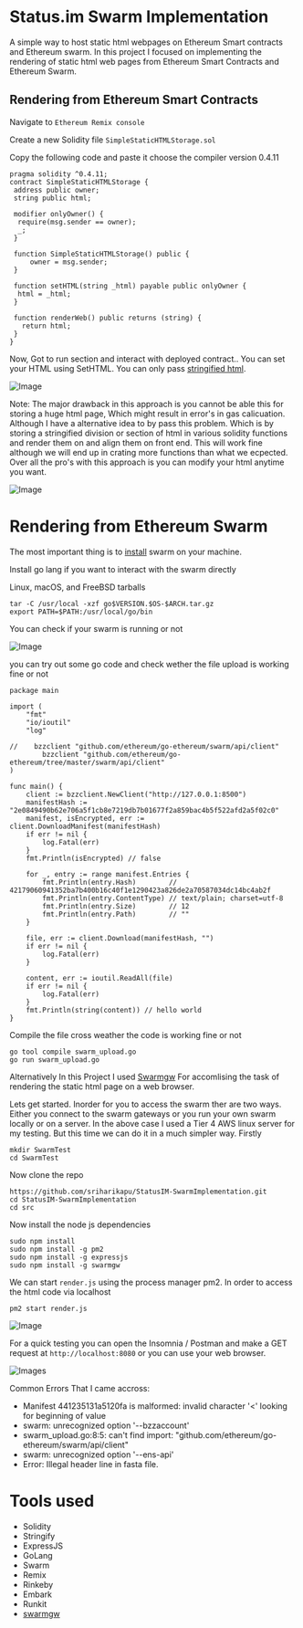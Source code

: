 # Status.im Swarm Implementation
A simple way to host static html webpages on Ethereum Smart contracts and Ethereum swarm. In this project I focused on implementing the rendering of static html web pages from Ethereum Smart Contracts and Ethereum Swarm. 

## Rendering from Ethereum Smart Contracts
Navigate to ``` Ethereum Remix console ```

Create a new Solidity file ``` SimpleStaticHTMLStorage.sol ```

Copy the following code and paste it choose the compiler version 0.4.11
```
pragma solidity ^0.4.11;
contract SimpleStaticHTMLStorage {
 address public owner;
 string public html;
 
 modifier onlyOwner() {
  require(msg.sender == owner);
  _;
 }
 
 function SimpleStaticHTMLStorage() public {
     owner = msg.sender;
 }
 
 function setHTML(string _html) payable public onlyOwner {
  html = _html;
 }
 
 function renderWeb() public returns (string) {
   return html;
 }
}
```
Now, Got to run section and interact with deployed contract..
You can set your HTML using SetHTML. You can only pass [stringified html](https://www.willpeavy.com/minifier/). 

![Image](https://github.com/sriharikapu/StatusIM-SwarmImplementation/blob/master/assets/Screen%20Shot%202018-11-16%20at%2010.28.30%20AM.png?raw=true)

Note: The major drawback in this approach is you cannot be able this for storing a huge html page, Which might result in error's in gas calicuation. Although I have a alternative idea to by pass this problem. Which is by storing a stringified division or section of html in various solidity functions and render them on and align them on front end. This will work fine although we will end up in crating more functions than what we ecpected. Over all the pro's with this approach is you can modify your html anytime you want.

![Image](https://github.com/sriharikapu/StatusIM-SwarmImplementation/blob/master/assets/skelton.gif?style=center)

# Rendering from Ethereum Swarm

The most important thing is to [install](https://swarm-guide.readthedocs.io/en/latest/installation.html) swarm on your machine.

Install go lang if you want to interact with the swarm directly

Linux, macOS, and FreeBSD tarballs
```
tar -C /usr/local -xzf go$VERSION.$OS-$ARCH.tar.gz
export PATH=$PATH:/usr/local/go/bin
```
You can check if your swarm is running or not 

![Image](https://github.com/sriharikapu/StatusIM-SwarmImplementation/blob/master/assets/Screen%20Shot%202018-11-16%20at%2011.02.59%20AM.png?raw=true)

you can try out some go code and check wether the file upload is working fine or not
```
package main

import (
    "fmt"
    "io/ioutil"
    "log"

//    bzzclient "github.com/ethereum/go-ethereum/swarm/api/client"
        bzzclient "github.com/ethereum/go-ethereum/tree/master/swarm/api/client"
)

func main() {
    client := bzzclient.NewClient("http://127.0.0.1:8500")
    manifestHash := "2e0849490b62e706a5f1cb8e7219db7b01677f2a859bac4b5f522afd2a5f02c0"
    manifest, isEncrypted, err := client.DownloadManifest(manifestHash)
    if err != nil {
        log.Fatal(err)
    }
    fmt.Println(isEncrypted) // false

    for _, entry := range manifest.Entries {
        fmt.Println(entry.Hash)        // 42179060941352ba7b400b16c40f1e1290423a826de2a70587034dc14bc4ab2f
        fmt.Println(entry.ContentType) // text/plain; charset=utf-8
        fmt.Println(entry.Size)        // 12
        fmt.Println(entry.Path)        // ""
    }

    file, err := client.Download(manifestHash, "")
    if err != nil {
        log.Fatal(err)
    }

    content, err := ioutil.ReadAll(file)
    if err != nil {
        log.Fatal(err)
    }
    fmt.Println(string(content)) // hello world
}
```
Compile the file cross weather the code is working fine or not
```
go tool compile swarm_upload.go 
go run swarm_upload.go
```

Alternatively In this Project I used [Swarmgw](https://www.npmjs.com/package/swarmgw) For accomlising the task of rendering the static html page on a web browser.

Lets get started. Inorder for you to access the swarm ther are two ways. Either you connect to the swarm gateways or you run your own swarm locally or on a server. In the above case I used a Tier 4 AWS linux server for my testing. But this time we can do it in a much simpler way. Firstly
```
mkdir SwarmTest
cd SwarmTest
```
Now clone the repo
```
https://github.com/sriharikapu/StatusIM-SwarmImplementation.git
cd StatusIM-SwarmImplementation
cd src
```
Now install the node js dependencies
```
sudo npm install
sudo npm install -g pm2 
sudo npm install -g expressjs
sudo npm install -g swarmgw
```
We can start ```render.js``` using the process manager pm2. In order to access the html code via localhost
```
pm2 start render.js
```
![Image](https://github.com/sriharikapu/StatusIM-SwarmImplementation/blob/master/assets/Screen%20Shot%202018-11-16%20at%202.33.00%20PM.png?raw=true)

For a quick testing you can open the Insomnia / Postman and make a GET request at ```http://localhost:8080``` or you can use your web browser.

![Images](https://github.com/sriharikapu/StatusIM-SwarmImplementation/blob/master/assets/Screen%20Shot%202018-11-16%20at%202.36.36%20PM.png?raw=true)

Common Errors That I came accross: 
- Manifest 441235131a5120fa is malformed: invalid character '<' looking for beginning of value
- swarm: unrecognized option '--bzzaccount'
- swarm_upload.go:8:5: can't find import: "github.com/ethereum/go-ethereum/swarm/api/client"
- swarm: unrecognized option '--ens-api'
- Error: Illegal header line in fasta file.




# Tools used
- Solidity
- Stringify
- ExpressJS
- GoLang
- Swarm
- Remix
- Rinkeby
- Embark
- Runkit
- [swarmgw](https://www.npmjs.com/package/swarmgw)
